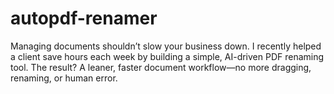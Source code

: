 # autopdf-renamer
Managing documents shouldn’t slow your business down. I recently helped a client save hours each week by building a simple, AI-driven PDF renaming tool. The result? A leaner, faster document workflow—no more dragging, renaming, or human error.
